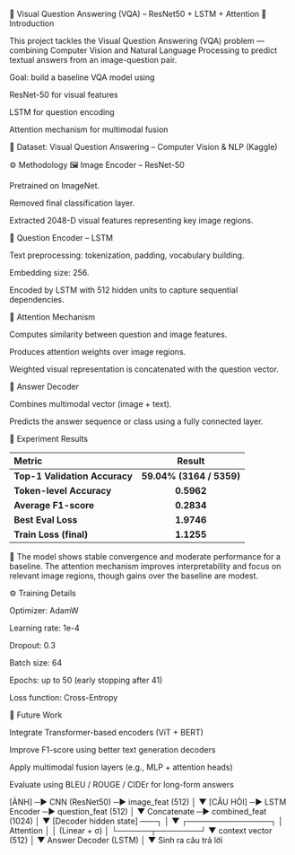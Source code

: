 🧠 Visual Question Answering (VQA) – ResNet50 + LSTM + Attention
📘 Introduction

This project tackles the Visual Question Answering (VQA) problem — combining Computer Vision and Natural Language Processing to predict textual answers from an image-question pair.

Goal: build a baseline VQA model using

ResNet-50 for visual features

LSTM for question encoding

Attention mechanism for multimodal fusion

📂 Dataset:
Visual Question Answering – Computer Vision & NLP (Kaggle)

⚙️ Methodology
🖼️ Image Encoder – ResNet-50

Pretrained on ImageNet.

Removed final classification layer.

Extracted 2048-D visual features representing key image regions.

💬 Question Encoder – LSTM

Text preprocessing: tokenization, padding, vocabulary building.

Embedding size: 256.

Encoded by LSTM with 512 hidden units to capture sequential dependencies.

🎯 Attention Mechanism

Computes similarity between question and image features.

Produces attention weights over image regions.

Weighted visual representation is concatenated with the question vector.

🧩 Answer Decoder

Combines multimodal vector (image + text).

Predicts the answer sequence or class using a fully connected layer.

🧪 Experiment Results

| Metric                        |          Result          |
| :---------------------------- | :----------------------: |
| **Top-1 Validation Accuracy** | **59.04% (3164 / 5359)** |
| **Token-level Accuracy**      |        **0.5962**        |
| **Average F1-score**          |        **0.2834**        |
| **Best Eval Loss**            |        **1.9746**        |
| **Train Loss (final)**        |        **1.1255**        |

🧠 The model shows stable convergence and moderate performance for a baseline.
The attention mechanism improves interpretability and focus on relevant image regions, though gains over the baseline are modest.

⚙️ Training Details

Optimizer: AdamW

Learning rate: 1e-4

Dropout: 0.3

Batch size: 64

Epochs: up to 50 (early stopping after 41)

Loss function: Cross-Entropy

🚀 Future Work

Integrate Transformer-based encoders (ViT + BERT)

Improve F1-score using better text generation decoders

Apply multimodal fusion layers (e.g., MLP + attention heads)

Evaluate using BLEU / ROUGE / CIDEr for long-form answers


   [ẢNH] ─► CNN (ResNet50) ─► image_feat (512)
                         │
                         ▼
   [CÂU HỎI] ─► LSTM Encoder ─► question_feat (512)
                         │
                         ▼
               Concatenate ─► combined_feat (1024)
                         │
                         ▼
        [Decoder hidden state] ───┐
                                  │
                                  ▼
                         ┌───────────────┐
                         │ Attention     │
                         │  (Linear + σ) │
                         └──────┬────────┘
                                ▼
                        context vector (512)
                                │
                                ▼
                      Answer Decoder (LSTM)
                                │
                                ▼
                         Sinh ra câu trả lời
